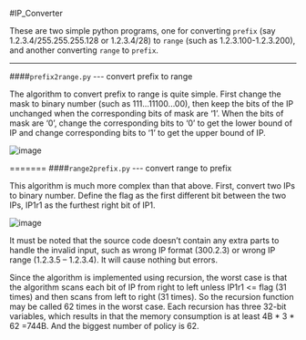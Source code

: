 #IP_Converter

These are two simple python programs, one for converting `prefix` (say 1.2.3.4/255.255.255.128 or 1.2.3.4/28) to `range` (such as 1.2.3.100-1.2.3.200), and another converting `range` to `prefix`.

---
####`prefix2range.py` --- convert prefix to range

The algorithm to convert prefix to range is quite simple. First change the mask to binary number (such as 111…11100...00), then keep the bits of the IP unchanged when the corresponding bits of mask are ‘1’. When the bits of mask are ‘0’, change the corresponding bits to ‘0’ to get the lower bound of IP and change corresponding bits to ‘1’ to get the upper bound of IP. 

![image](https://github.com/fooozhe/IP_Converter/blob/master/screenshots/prefix2range.png)


=======
####`range2prefix.py` --- convert range to prefix

This algorithm is much more complex than that above. First, convert two IPs to binary number. Define the flag as the first different bit between the two IPs, IP1r1 as the furthest right bit of IP1.

![image](https://github.com/fooozhe/IP_Converter/blob/master/screenshots/range2prefix.png)

It must be noted that the source code doesn’t contain any extra parts to handle the invalid input, such as wrong IP format (300.2.3) or wrong IP range (1.2.3.5 – 1.2.3.4). It will cause nothing but errors.
Since the algorithm is implemented using recursion, the worst case is that the algorithm scans each bit of IP from right to left unless IP1r1 <= flag (31 times) and then scans from left to right (31 times). So the recursion function may be called 62 times in the worst case. Each recursion has three 32-bit variables, which results in that the memory consumption is at least 4B * 3 * 62 =744B. And the biggest number of policy is 62.
